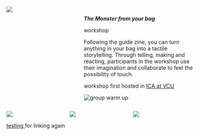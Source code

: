 <!--Monster Workshop-->

<div id="Monster-Workshop-page" class="main">

<div style='display: flex;' alt='introduction part'>

<div style='flex: 0.4; '>

<img src="https://media.discordapp.net/attachments/1097160949112250448/1158758103442014299/IMG_4931.jpg?ex=651d6914&is=651c1794&hm=28f7be9627e30edf8b6e8411a0793d09118cc2631b814e814efc7d1fb1754ffd&=&width=828&height=1104" >

</div>

<div style='flex: 0.6; margin:2%' class="rightColumn">

<b><i>The Monster from your bag</i></b> <br>

workshop<br>

Following the guide zine, you can turn anything in your bag into a tactile storytelling. Through telling, making and reacting, participants in the workshop use their imagination and collaborate to feel the possibility of touch. <br>

workshop first hosted in <a href="https://icavcu.org" target="_blank">ICA at VCU</a>

<img src="https://media.discordapp.net/attachments/1097160949112250448/1158757824025862154/IMG_4902.jpg?ex=651d68d1&is=651c1751&hm=c296a89f1ec676bd7b7aad24d352dca2a59db6f654c6a3d582d000698d58d307&=&width=1472&height=1104" alt="group warm up">

</div>

</div><br>

<div style='display: flex;' alt='imag display' >

<div style='flex: 0.33;' class='leftColumn'>

<img src="https://media.discordapp.net/attachments/1097160949112250448/1158757820070629447/IMG_4923.jpg?ex=651d68d0&is=651c1750&hm=d0fecdb280524a7df43ac29ef7acc1f89380d35d2d443d479b5b189a317a4a6a&=&width=828&height=1104">

</div>

<div style='flex: 0.33;' class='middleColumn'>

<img src="https://media.discordapp.net/attachments/1097160949112250448/1158757822914375751/IMG_4913.jpg?ex=651d68d1&is=651c1751&hm=283f33a2ea9fb74a3b231ef1a29ba5cda54b8a5a2d2c66d4bdc45a3f2ef36a0e&=&width=828&height=1104">

</div>

<div style='flex: 0.33;' class='rightColumn'>

<img src="https://media.discordapp.net/attachments/1097160949112250448/1101931405451206808/IMG_6891.JPG?ex=651cffd7&is=651bae57&hm=7e57c4e63ae4fc40fe0f9998edb45cb4467bab19af01603d7125e51711b73aff&=&width=1472&height=1104">

</div>

</div>

</div>


[testing ](obsidian://open?vault=content&file=Dairy%2FDaily%20Notes%2F2024-01-17)for linking again